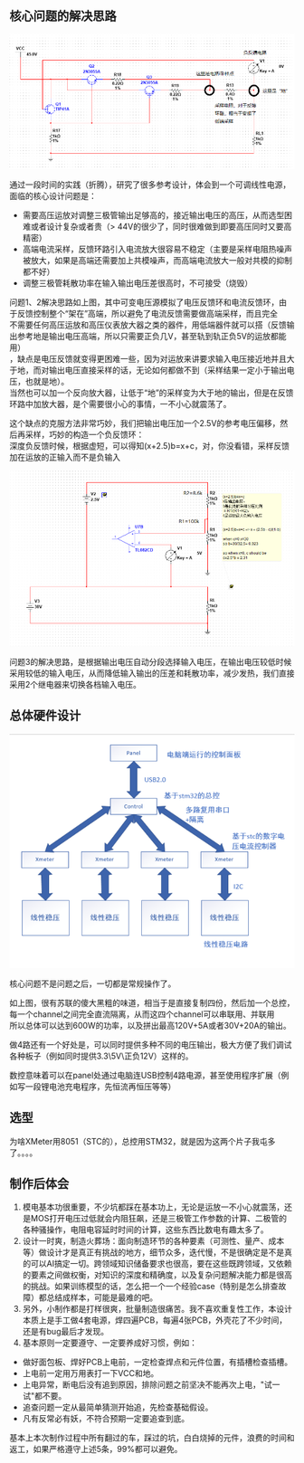 ## 核心问题的解决思路

![基本原理](<assets/屏幕截图 2024-09-25 190410.png>)

通过一段时间的实践（折腾），研究了很多参考设计，体会到一个可调线性电源，面临的核心设计问题是：
- 需要高压运放对调整三极管输出足够高的，接近输出电压的高压，从而选型困难或者设计复杂或者贵（> 44V的很少了，同时很难做到即要高压同时又要高精密）
- 高端电流采样，反馈环路引入电流放大很容易不稳定（主要是采样电阻热噪声被放大，如果是高端还需要加上共模噪声，而高端电流放大一般对共模的抑制都不好）
- 调整三极管耗散功率在输入输出电压差很高时，不可接受（烧毁）

问题1、2解决思路如上图，其中可变电压源模拟了电压反馈环和电流反馈环，由于反馈控制整个“架在”高端，所以避免了电流反馈需要做高端采样，而且完全  
不需要任何高压运放和高压仪表放大器之类的器件，用低端器件就可以搭（反馈输出参考地是输出电压高端，所以只需要正负几V，甚至轨到轨正负5V的运放都能用）    
，缺点是电压反馈就变得更困难一些，因为对运放来讲要求输入电压接近地并且大于地，而对输出电压直接采样的话，无论如何都做不到（采样结果一定小于输出电压，也就是地）。  
当然也可以加一个反向放大器，让低于“地”的采样变为大于地的输出，但是在反馈环路中加放大器，是个需要很小心的事情，一不小心就震荡了。

这个缺点的克服方法非常巧妙，我们把输出电压加一个2.5V的参考电压偏移，然后再采样，巧妙的构造一个负反馈环：  
深度负反馈时候，根据虚短，可以得知(x+2.5)b=x+c，对，你没看错，采样反馈加在运放的正输入而不是负输入

![基本原理](<assets/屏幕截图 2024-09-25 191608.png>)

问题3的解决思路，是根据输出电压自动分段选择输入电压，在输出电压较低时候采用较低的输入电压，从而降低输入输出的压差和耗散功率，减少发热，我们直接采用2个继电器来切换各档输入电压。

## 总体硬件设计

![基本原理](<assets/屏幕截图 2024-09-25 193709.png>)

核心问题不是问题之后，一切都是常规操作了。

如上图，很有苏联的傻大黑粗的味道，相当于是直接复制四份，然后加一个总控，每一个channel之间完全直流隔离，从而这四个channel可以串联用、并联用  
所以总体可以达到600W的功率，以及拼出最高120V+5A或者30V+20A的输出。

做4路还有一个好处是，可以同时提供多种不同的电压输出，极大方便了我们调试各种板子（例如同时提供3.3\5V\正负12V）这样的。

数控意味着可以在panel处通过电脑连USB控制4路电源，甚至使用程序扩展（例如写一段锂电池充电程序，先恒流再恒压等等）

## 选型

为啥XMeter用8051（STC的），总控用STM32，就是因为这两个片子我屯多了。。。。

## 制作后体会 ##
1. 模电基本功很重要，不少坑都踩在基本功上，无论是运放一不小心就震荡，还是MOS打开电压过低就会内阻狂飙，还是三极管工作参数的计算、二极管的各种骚操作，电阻电容延时时间的计算，这些东西比数电有趣太多了。
2. 设计一时爽，制造火葬场：面向制造环节的各种要素（可测性、量产、成本等）做设计才是真正有挑战的地方，细节众多，迭代慢，不是很确定是不是真的可以AI搞定一切。跨领域知识储备要求也很高，要在这些既跨领域，又依赖的要素之间做权衡，对知识的深度和精确度，以及复杂问题解决能力都是很高的挑战。如果训练模型的话，怎么把一个一个经验case（特别是怎么排查故障）都总结成样本，可能是最难的吧。
3. 另外，小制作都是打样很爽，批量制造很痛苦。我不喜欢重复性工作，本设计本质上是手工做4套电源，焊四遍PCB，每遍4张PCB，外壳花了不少时间，还是有bug最后才发现。
4. 基本原则一定要遵守、一定要养成好习惯，例如：
* 做好面包板、焊好PCB上电前，一定检查焊点和元件位置，有插槽检查插槽。
* 上电前一定用万用表打一下VCC和地。
* 上电异常，断电后没有追到原因，排除问题之前坚决不能再次上电，"试一试"都不要。
* 追查问题一定从最简单猜测开始追，先检查基础假设。
* 凡有反常必有妖，不符合预期一定要追查到底。
  
基本上本次制作过程中所有翻过的车，踩过的坑，白白烧掉的元件，浪费的时间和返工，如果严格遵守上述5条，99%都可以避免。
